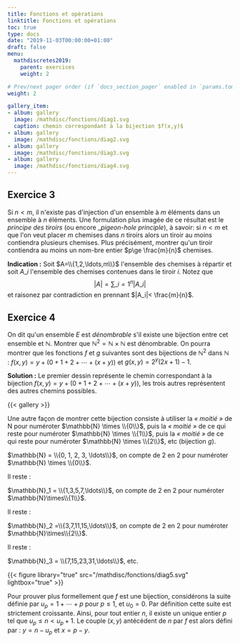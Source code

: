 ```yaml
---
title: Fonctions et opérations
linktitle: Fonctions et opérations
toc: true
type: docs
date: "2019-11-03T00:00:00+01:00"
draft: false
menu:
  mathdiscretes2019:
    parent: exercices
    weight: 2

# Prev/next pager order (if `docs_section_pager` enabled in `params.toml`)
weight: 2

gallery_item:
- album: gallery
  image: /mathdisc/fonctions/diag1.svg
  caption: chemin correspondant à la bijection $f(x,y)$
- album: gallery
  image: /mathdisc/fonctions/diag2.svg
- album: gallery
  image: /mathdisc/fonctions/diag3.svg
- album: gallery
  image: /mathdisc/fonctions/diag4.svg
---
```


## Exercice 3

  Si $n<m$, il n'existe pas d'injection d'un ensemble à $m$ éléments dans un ensemble à $n$ éléments. Une formulation plus imagée de ce résultat est le _principe des tiroirs_ (ou encore __pigeon-hole principle_), à savoir: si ${n<m}$ et que l'on veut placer $m$ chemises dans $n$ tiroirs alors un tiroir au moins
  contiendra plusieurs chemises. Plus précisément, montrer qu'un tiroir contiendra au moins un nom\-bre entier $p\ge \frac{m}{n}$ chemises.

**Indication :** Soit $A=\\{1,2,\ldots,m\\}$ l'ensemble des chemises à répartir et soit $A\_i$ l'ensemble des chemises contenues dans le tiroir $i$. Notez que $$|A|= \sum\_{i=1}^n|A\_i|$$ et raisonez par contradiction en prennant $|A_i|< \frac{m}{n}$.

## Exercice 4

On dit qu'un ensemble $E$ est _dénombrable_ s'il existe une bijection entre cet ensemble et $\mathbb{N}$. Montrer que $\mathbb{N}^2 = \mathbb{N} \times \mathbb{N}$ est dénombrable. On pourra montrer que les fonctions $f$ et $g$ suivantes sont des bijections de $\mathbb{N}^2$ dans $\mathbb{N}$ : $f(x,y) = y+(0+1+ 2+\cdots+(x+y))$ et $g(x,y)=2^y(2x+1)-1$.

**Solution :** Le premier dessin représente le chemin correspondant à la bijection $f(x,y) = y + (0 + 1 + 2 + \cdots + (x + y))$, les trois autres représentent des autres chemins possibles.

{{< gallery >}}

Une autre façon de montrer cette bijection consiste à utiliser la _« moitié »_ de N pour numéroter $\mathbb{N} \times \\{0\\}$, puis la _« moitié »_ de ce qui reste pour numéroter $\mathbb{N} \times \\{1\\}$, puis la _« moitié »_ de ce qui reste pour numéroter $\mathbb{N} \times \\{2\\}$, etc (bijection $g$).

$\mathbb{N} = \\{0, 1, 2, 3, \ldots\\}$, on compte de 2 en 2 pour numéroter $\mathbb{N} \times \\{0\\}$. 

Il reste :

$\mathbb{N}_1 = \\{1,3,5,7,\ldots\\}$, on compte de 2 en 2 pour numéroter $\mathbb{N}\times\\{1\\}$. 

Il reste :

$\mathbb{N}_2 =\\{3,7,11,15,\ldots\\}$, on compte de 2 en 2 pour numéroter $\mathbb{N}\times\\{2\\}$. 

Il reste :

$\mathbb{N}_3 = \\{7,15,23,31,\ldots\\}$, etc.

{{< figure library="true" src="/mathdisc/fonctions/diag5.svg" lightbox="true" >}}

Pour prouver plus formellement que $f$ est une bijection, considérons la suite définie par $u_p = 1 + \cdots + p$ pour $p \le 1$, et $u_0 = 0$. Par définition cette suite est strictement croissante. Ainsi, pour tout entier $n$, il existe un unique entier $p$ tel que $u_p \le n < u_p+1$. Le couple $(x, y)$ antécédent de $n$ par $f$ est alors défini par : $y = n − u_p$ et $x = p − y$.

